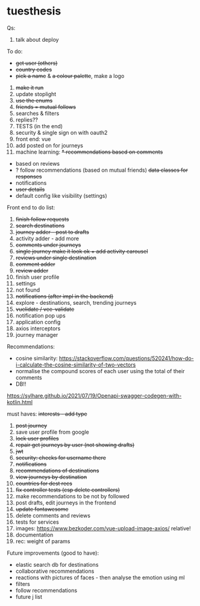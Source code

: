 # tuesthesis

Qs:
1. talk about deploy

To do:
* ~~get user (others)~~
* ~~country codes~~
* ~~pick a name~~ & ~~a colour palette~~, make a logo
1. ~~make it run~~
2. update stoplight
3. ~~use the enums~~
4. ~~friends = mutual follows~~
5. searches & filters
6. replies??
7. TESTS (in the end)
8. security & single sign on with oauth2
9. front end: vue
10. add posted on for journeys
11. machine learning:
~~* recommendations based on comments~~
* based on reviews
* ? follow recommendations (based on mutual friends)
~~data classes for responses~~
* notifications
* ~~user details~~
* default config like visibility (settings)

Front end to do list:
1. ~~finish follow requests~~
2. ~~search destinations~~
3. ~~journey adder - post to drafts~~
4. activity adder - add more
5. ~~comments under journeys~~
6. ~~single journey make it look ok + add activity carousel~~
7. ~~reviews under single destination~~
8. ~~comment adder~~
9. ~~review adder~~
10. finish user profile
11. settings
12. not found
13. ~~notifications (after impl in the backend)~~
14. explore - destinations, search, trending journeys
15. ~~vuelidate / vee-validate~~
16. notification pop ups
17. application config
18. axios interceptors
19. journey manager

Recommendations:
* cosine similarity: https://stackoverflow.com/questions/520241/how-do-i-calculate-the-cosine-similarity-of-two-vectors
* normalise the compound scores of each user using the total of their comments
* DB!!

https://sylhare.github.io/2021/07/19/Openapi-swagger-codegen-with-kotlin.html

must haves:
~~interests - add type~~
1. ~~post journey~~
2. save user profile from google
3. ~~lock user profiles~~
4. ~~repair get journeys by user (not showing drafts)~~
5. ~~jwt~~
6. ~~security: checks for username there~~
7. ~~notifications~~
8. ~~recommendations of destinations~~
9. ~~view journeys by destination~~
10. ~~countries for dest recs~~
11. ~~fix controller tests (esp delete controllers)~~
12. make recommendations to be not by followed
12. post drafts, edit journeys in the frontend
13. ~~update fontawesome~~
14. delete comments and reviews
15. tests for services
16. images: https://www.bezkoder.com/vue-upload-image-axios/ relative!
17. documentation
18. rec: weight of params

Future improvements (good to have):
* elastic search db for destinations
* collaborative recommendations
* reactions with pictures of faces - then analyse the emotion using ml
* filters
* follow recommendations
* future j list